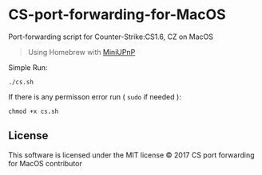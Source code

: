 # CS-port-forwarding-for-MacOS
Port-forwarding script for Counter-Strike:CS1.6, CZ on MacOS
> Using Homebrew with [MiniUPnP](http://miniupnp.tuxfamily.org)

Simple Run:

`./cs.sh`

If there is any permisson error run ( `sudo` if needed ):

`chmod +x cs.sh`



License
-------

This software is licensed under the MIT license
© 2017 CS port forwarding for MacOS contributor
